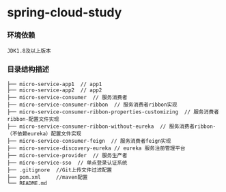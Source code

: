 spring-cloud-study
===========================

### 环境依赖
    JDK1.8及以上版本
### 目录结构描述
    ├── micro-service-app1  // app1
    ├── micro-service-app2  // app2
    ├── micro-service-consumer  // 服务消费者
    ├── micro-service-consumer-ribbon  // 服务消费者ribbon实现
    ├── micro-service-consumer-ribbon-properties-customizing  // 服务消费者ribbon-配置文件实现
    ├── micro-service-consumer-ribbon-without-eureka  // 服务消费者ribbon-（不依赖eureka）配置文件实现
    ├── micro-service-consumer-feign  // 服务消费者feign实现
    ├── micro-service-discovery-eureka // eureka 服务注册管理平台
    ├── micro-service-provider  // 服务生产者
    ├── micro-service-sso  // 单点登录认证系统
    ├── .gitignore  //Git上传文件过滤配置
    ├── pom.xml     //maven配置
    └── README.md